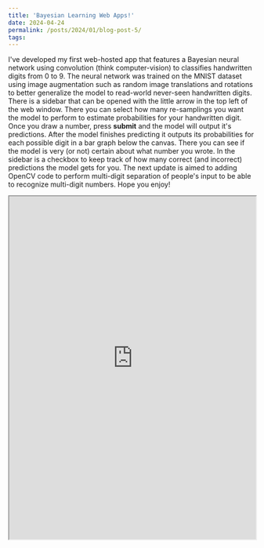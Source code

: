 ```yaml
---
title: 'Bayesian Learning Web Apps!'
date: 2024-04-24
permalink: /posts/2024/01/blog-post-5/
tags:
---
```



I've developed my first web-hosted app that features a Bayesian neural network using convolution (think computer-vision) to classifies handwritten digits from 0 to 9. The neural network was trained on the MNIST dataset using image augmentation such as random image translations and rotations to better generalize the model to read-world never-seen handwritten digits. There is a sidebar that can be opened with the little arrow in the top left of the web window. There you can select how many re-samplings you want the model to perform to estimate probabilities for your handwritten digit. Once you draw a number, press **submit** and the model will output it's predictions. After the model finishes predicting it outputs its probabilities for each possible digit in a bar graph below the canvas. There you can see if the model is very (or not) certain about what number you wrote. In the sidebar is a checkbox to keep track of how many correct (and incorrect) predictions the model gets for you. The next update is aimed to adding OpenCV code to perform multi-digit separation of people's input to be able to recognize multi-digit numbers. Hope you enjoy!

<iframe src="https://bnn-digits-recognizer-app-vakupjzag8kujfgurob7eg.streamlit.app/?embedded=true" style="height:700px; width:100%;"></iframe>
